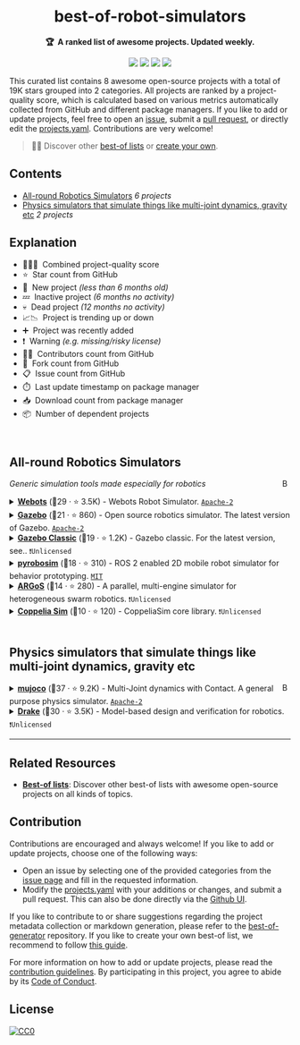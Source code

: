 <!-- markdownlint-disable -->
<h1 align="center">
    best-of-robot-simulators
    <br>
</h1>

<p align="center">
    <strong>🏆&nbsp; A ranked list of awesome projects. Updated weekly.</strong>
</p>

<p align="center">
    <a href="https://best-of.org" title="Best-of Badge"><img src="http://bit.ly/3o3EHNN"></a>
    <a href="#Contents" title="Project Count"><img src="https://img.shields.io/badge/projects-8-blue.svg?color=5ac4bf"></a>
    <a href="#Contribution" title="Contributions are welcome"><img src="https://img.shields.io/badge/contributions-welcome-green.svg"></a>
    <a href="https://github.com/knmcguire/best-of-robot-simulators/releases" title="Best-of Updates"><img src="https://img.shields.io/github/release-date/knmcguire/best-of-robot-simulators?color=green&label=updated"></a>
</p>

This curated list contains 8 awesome open-source projects with a total of 19K stars grouped into 2 categories. All projects are ranked by a project-quality score, which is calculated based on various metrics automatically collected from GitHub and different package managers. If you like to add or update projects, feel free to open an [issue](https://github.com/knmcguire/best-of-robot-simulators/issues/new/choose), submit a [pull request](https://github.com/knmcguire/best-of-robot-simulators/pulls), or directly edit the [projects.yaml](https://github.com/knmcguire/best-of-robot-simulators/edit/main/projects.yaml). Contributions are very welcome!

> 🧙‍♂️  Discover other [best-of lists](https://best-of.org) or [create your own](https://github.com/best-of-lists/best-of/blob/main/create-best-of-list.md).

## Contents

- [All-round Robotics Simulators](#all-round-robotics-simulators) _6 projects_
- [Physics simulators that simulate things like multi-joint dynamics, gravity etc](#physics-simulators-that-simulate-things-like-multi-joint-dynamics-gravity-etc) _2 projects_

## Explanation
- 🥇🥈🥉&nbsp; Combined project-quality score
- ⭐️&nbsp; Star count from GitHub
- 🐣&nbsp; New project _(less than 6 months old)_
- 💤&nbsp; Inactive project _(6 months no activity)_
- 💀&nbsp; Dead project _(12 months no activity)_
- 📈📉&nbsp; Project is trending up or down
- ➕&nbsp; Project was recently added
- ❗️&nbsp; Warning _(e.g. missing/risky license)_
- 👨‍💻&nbsp; Contributors count from GitHub
- 🔀&nbsp; Fork count from GitHub
- 📋&nbsp; Issue count from GitHub
- ⏱️&nbsp; Last update timestamp on package manager
- 📥&nbsp; Download count from package manager
- 📦&nbsp; Number of dependent projects

<br>

## All-round Robotics Simulators

<a href="#contents"><img align="right" width="15" height="15" src="https://git.io/JtehR" alt="Back to top"></a>

_Generic simulation tools made especially for robotics_

<details><summary><b><a href="https://www.cyberbotics.com/">Webots</a></b> (🥇29 ·  ⭐ 3.5K) - Webots Robot Simulator. <code><a href="http://bit.ly/3nYMfla">Apache-2</a></code></summary>

- [GitHub](https://github.com/cyberbotics/webots) (👨‍💻 140 · 🔀 1.7K · 📥 1.6M · 📋 1.8K - 11% open · ⏱️ 20.03.2025):

	```
	git clone https://github.com/cyberbotics/webots
	```
</details>
<details><summary><b><a href="https://gazebosim.org/home">Gazebo</a></b> (🥈21 ·  ⭐ 860) - Open source robotics simulator. The latest version of Gazebo. <code><a href="http://bit.ly/3nYMfla">Apache-2</a></code></summary>

- [GitHub](https://github.com/gazebosim/gz-sim) (👨‍💻 150 · 🔀 290 · 📋 900 - 40% open · ⏱️ 08.04.2025):

	```
	git clone https://github.com/gazebosim/gz-sim
	```
</details>
<details><summary><b><a href="https://classic.gazebosim.org/">Gazebo Classic</a></b> (🥈19 ·  ⭐ 1.2K) - Gazebo classic. For the latest version, see.. <code>❗Unlicensed</code></summary>

- [GitHub](https://github.com/gazebosim/gazebo-classic) (👨‍💻 200 · 🔀 490 · 📋 3.1K - 48% open · ⏱️ 03.12.2024):

	```
	git clone https://github.com/gazebosim/gazebo-classic
	```
</details>
<details><summary><b><a href="https://pyrobosim.readthedocs.io/">pyrobosim</a></b> (🥉18 ·  ⭐ 310) - ROS 2 enabled 2D mobile robot simulator for behavior prototyping. <code><a href="http://bit.ly/34MBwT8">MIT</a></code></summary>

- [GitHub](https://github.com/sea-bass/pyrobosim) (👨‍💻 15 · 🔀 49 · 📦 7 · 📋 120 - 8% open · ⏱️ 08.04.2025):

	```
	git clone https://github.com/sea-bass/pyrobosim
	```
</details>
<details><summary><b><a href="https://www.argos-sim.info/">ARGoS</a></b> (🥉14 ·  ⭐ 280) - A parallel, multi-engine simulator for heterogeneous swarm robotics. <code>❗Unlicensed</code></summary>

- [GitHub](https://github.com/ilpincy/argos3) (👨‍💻 25 · 🔀 110 · 📋 130 - 21% open · ⏱️ 10.03.2025):

	```
	git clone https://github.com/ilpincy/argos3
	```
</details>
<details><summary><b><a href="http://coppeliarobotics.com/">Coppelia Sim</a></b> (🥉10 ·  ⭐ 120) - CoppeliaSim core library. <code>❗Unlicensed</code></summary>

- [GitHub](https://github.com/CoppeliaRobotics/coppeliaSimLib) (👨‍💻 3 · 🔀 40 · 📋 21 - 14% open · ⏱️ 07.04.2025):

	```
	git clone https://github.com/CoppeliaRobotics/coppeliaSimLib
	```
</details>
<br>

## Physics simulators that simulate things like multi-joint dynamics, gravity etc

<a href="#contents"><img align="right" width="15" height="15" src="https://git.io/JtehR" alt="Back to top"></a>

<details><summary><b><a href="https://pyrobosim.readthedocs.io/">mujoco</a></b> (🥇37 ·  ⭐ 9.2K) - Multi-Joint dynamics with Contact. A general purpose physics simulator. <code><a href="http://bit.ly/3nYMfla">Apache-2</a></code></summary>

- [GitHub](https://github.com/google-deepmind/mujoco) (👨‍💻 85 · 🔀 940 · 📥 590K · 📦 3.9K · 📋 1.7K - 6% open · ⏱️ 09.04.2025):

	```
	git clone https://github.com/google-deepmind/mujoco
	```
</details>
<details><summary><b><a href="https://drake.mit.edu/">Drake</a></b> (🥉30 ·  ⭐ 3.5K) - Model-based design and verification for robotics. <code>❗Unlicensed</code></summary>

- [GitHub](https://github.com/RobotLocomotion/drake) (👨‍💻 270 · 🔀 1.2K · 📥 120K · 📋 6.4K - 10% open · ⏱️ 09.04.2025):

	```
	git clone https://github.com/RobotLocomotion/drake
	```
</details>

---

## Related Resources

- [**Best-of lists**](https://best-of.org): Discover other best-of lists with awesome open-source projects on all kinds of topics.

## Contribution

Contributions are encouraged and always welcome! If you like to add or update projects, choose one of the following ways:

- Open an issue by selecting one of the provided categories from the [issue page](https://github.com/knmcguire/best-of-robot-simulators/issues/new/choose) and fill in the requested information.
- Modify the [projects.yaml](https://github.com/knmcguire/best-of-robot-simulators/blob/main/projects.yaml) with your additions or changes, and submit a pull request. This can also be done directly via the [Github UI](https://github.com/knmcguire/best-of-robot-simulators/edit/main/projects.yaml).

If you like to contribute to or share suggestions regarding the project metadata collection or markdown generation, please refer to the [best-of-generator](https://github.com/best-of-lists/best-of-generator) repository. If you like to create your own best-of list, we recommend to follow [this guide](https://github.com/best-of-lists/best-of/blob/main/create-best-of-list.md).

For more information on how to add or update projects, please read the [contribution guidelines](https://github.com/knmcguire/best-of-robot-simulators/blob/main/CONTRIBUTING.md). By participating in this project, you agree to abide by its [Code of Conduct](https://github.com/knmcguire/best-of-robot-simulators/blob/main/.github/CODE_OF_CONDUCT.md).

## License

[![CC0](https://mirrors.creativecommons.org/presskit/buttons/88x31/svg/by-sa.svg)](https://creativecommons.org/licenses/by-sa/4.0/)
